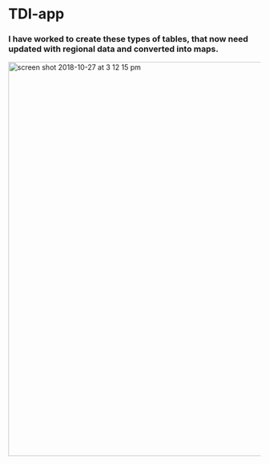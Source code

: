 # TDI-app
### I have worked to create these types of tables, that now need updated with regional data and converted into maps. 

<img width="787" alt="screen shot 2018-10-27 at 3 12 15 pm" src="https://user-images.githubusercontent.com/42652064/47609853-f37eeb00-d9fb-11e8-92ef-e8820ec6d4d5.png">
